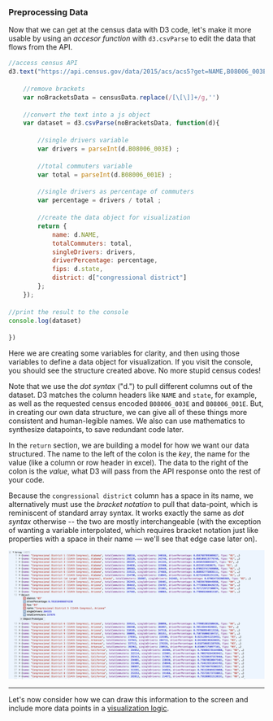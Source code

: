 ### Preprocessing Data

Now that we can get at the census data with D3 code, let's make it more usable by using an *accesor function* with `d3.csvParse` to edit the data that flows from the API.

```js
//access census API
d3.text("https://api.census.gov/data/2015/acs/acs5?get=NAME,B08006_003E,B08006_001E&for=congressional%20district", function(censusData) {
	
	//remove brackets
	var noBracketsData = censusData.replace(/[\[\]]+/g,'')

	//convert the text into a js object
	var dataset = d3.csvParse(noBracketsData, function(d){

		//single drivers variable 
		var drivers = parseInt(d.B08006_003E) ;

		//total commuters variable
		var total = parseInt(d.B08006_001E) ;

		//single drivers as percentage of commuters 
		var percentage = drivers / total ;

		//create the data object for visualization
		return {
			name: d.NAME,
			totalCommuters: total,
			singleDrivers: drivers,
			driverPercentage: percentage,
			fips: d.state,
			district: d["congressional district"]
		};
	});

//print the result to the console
console.log(dataset)

})
```

Here we are creating some variables for clarity, and then using those variables to define a data object for visualization. If you visit the console, you should see the structure created above. No more stupid census codes!

Note that we use the *dot syntax* ("d.") to pull different columns out of the dataset. D3 matches the column headers like `NAME` and `state`, for example, as well as the requested census encoded `B08006_003E` and `B08006_001E`. But, in creating our own data structure, we can give all of these things more consistent and human-legible names. We also can use mathematics to synthesize datapoints, to save redundant code later.

In the `return` section, we are building a model for how we want our data structured. The name to the left of the colon is the *key*, the name for the value (like a column or row header in excel). The data to the right of the colon is the *value*, what D3 will pass from the API response onto the rest of your code.

Because the `congressional district` column has a space in its name, we alternatively must use the *bracket notation* to pull that data-point, which is reminiscent of standard array syntax. It works exactly the same as *dot syntax* otherwise -- the two are mostly interchangeable (with the exception of wanting a variable interpolated, which requires bracket notation just like properties with a space in their name — we'll see that edge case later on).

![js object, structured](structuredObject.png)

-----

Let's now consider how we can draw this information to the screen and include more data points in a [visualization logic](parameterizedmatrix.md).
